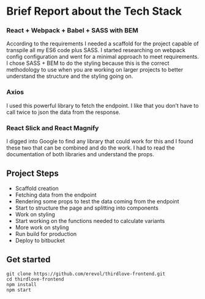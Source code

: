 # Brief Report about the Tech Stack

### React + Webpack + Babel + SASS with BEM
According to the requirements I needed a scaffold for the project capable of transpile all my ES6 code plus SASS.
I started researching on webpack config configuration and went for a minimal approach to meet requirements.
I chose SASS + BEM to do the styling because this is the correct methodology to use when you are working on larger projects to better understand the structure and the styling going on.

### Axios
I used this powerful library to fetch the endpoint. I like that you don’t have to call twice to json the data from the response.

### React Slick and React Magnify
I digged into Google to find any library that could work for this and I found these two that can be combined and do the work. I had to read the documentation of both libraries and understand the props.

## Project Steps

- Scaffold creation
- Fetching data from the endpoint
- Rendering some props to test the data coming from the endpoint
- Start to structure the page and splitting into components
- Work on styling
- Start working on the functions needed to calculate variants
- More work on styling
- Run build for production
- Deploy to bitbucket

## Get started

```
git clone https://github.com/erevol/thirdlove-frontend.git
cd thirdlove-frontend
npm install
npm start
 ```